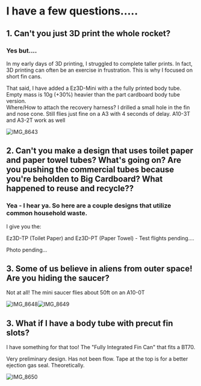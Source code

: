 # I have a few questions.....

## 1. Can't you just 3D print the whole rocket?

### Yes but....

In my early days of 3D printing, I struggled to complete taller prints. In fact, 3D printing can often be an exercise in frustration. This is why I focused on short fin cans.

That said, I have added a Ez3D-Mini with a the fully printed body tube. Empty mass is 10g (+30%) heavier than the part cardboard body tube version.  
Where/How to attach the recovery harness? I drilled a small hole in the fin and nose cone. Still flies just fine on a A3 with 4 seconds of delay. A10-3T and A3-2T work as well

![IMG_8643](https://github.com/user-attachments/assets/c7919181-2532-4b64-941a-cb67dbfd9917)



## 2. Can't you make a design that uses toilet paper and paper towel tubes? What's going on? Are you pushing the commercial tubes because you're beholden to Big Cardboard? What happened to reuse and recycle??

### Yea - I hear ya. So here are a couple designs that utilize common household waste. 

I give you the:

Ez3D-TP (Toilet Paper) and Ez3D-PT (Paper Towel) - Test flights pending....

Photo pending...



## 3. Some of us believe in aliens from outer space! Are you hiding the saucer? 

Not at all! The mini saucer flies about 50ft on an A10-0T

![IMG_8648](https://github.com/user-attachments/assets/9d220f7c-25e3-4a93-9b8a-110d2791db95)![IMG_8649](https://github.com/user-attachments/assets/5297a3e6-19c3-481d-bf35-ac3d5ae38bab)




## 3. What if I have a body tube with precut fin slots?

I have something for that too! The "Fully Integrated Fin Can" that fits a BT70.

Very preliminary design. Has not been flow. Tape at the top is for a better ejection gas seal. Theoretically. 

![IMG_8650](https://github.com/user-attachments/assets/00b47c1e-2d10-4a09-a7e4-66c7f07bbf1a)

